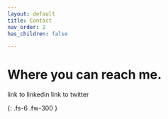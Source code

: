 ```yaml
---
layout: default
title: Contact
nav_order: 2
has_children: false

---
```


# Where you can reach me.
link to linkedin
link to twitter

{: .fs-6 .fw-300 }
